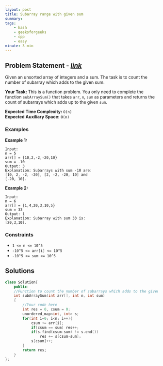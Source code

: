 ```yaml
---
layout: post
title: Subarray range with given sum  
summary:
tags:
    - hash
    - geeksforgeeks
    - cpp
    - easy
minute: 3 min
---
```


## Problem Statement - [*link*](https://practice.geeksforgeeks.org/problems/subarray-range-with-given-sum0128/0/#)  

Given an unsorted array of integers and a sum. The task is to count the number of subarray which adds to the given sum.

**Your Task:** 
This is a function problem. You only need to complete the function `subArraySum()` that takes `arr`, `n`, `sum` as parameters and returns the count of subarrays which adds up to the given `sum`. 


**Expected Time Complexity:** `O(n)`  
**Expected Auxiliary Space:** `O(n)`

### Examples

**Example 1:**   
```
Input:
n = 5
arr[] = {10,2,-2,-20,10}
sum = -10
Output: 3
Explanation: Subarrays with sum -10 are: 
[10, 2, -2, -20], [2, -2, -20, 10] and 
[-20, 10].
```

**Example 2:**   
```
Input:
n = 6
arr[] = {1,4,20,3,10,5}
sum = 33
Output: 1
Explanation: Subarray with sum 33 is: 
[20,3,10].
```

### Constraints

+ `1 <= n <= 10^5`
+ `-10^5 <= arr[i] <= 10^5`
+ `-10^5 <= sum <= 10^5`

## Solutions

```cpp
class Solution{
    public:
    //Function to count the number of subarrays which adds to the given sum.
    int subArraySum(int arr[], int n, int sum)
    {
        //Your code here
        int res = 0, csum = 0;
        unordered_map<int, int> s;
        for(int i=0; i<n; i++){
            csum += arr[i];
            if(csum == sum) res++;
            if(s.find(csum-sum) != s.end())
                res += s[csum-sum];
            s[csum]++;
        }
        return res;
    }
};
```

